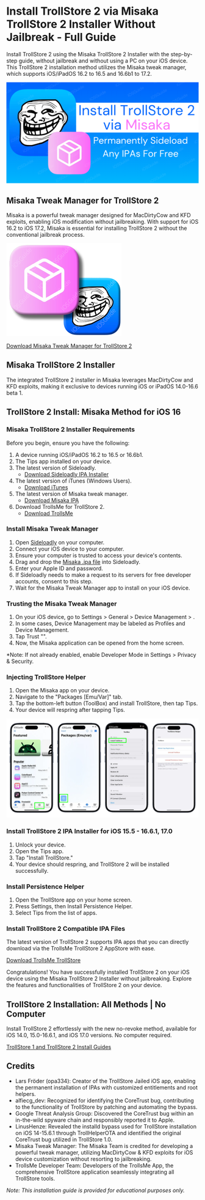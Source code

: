 # Install TrollStore 2 via Misaka TrollStore 2 Installer Without Jailbreak - Full Guide

Install TrollStore 2 using the Misaka TrollStore 2 Installer with the step-by-step guide, without jailbreak and without using a PC on your iOS device. This TrollStore 2 installation method utilizes the Misaka tweak manager, which supports iOS/iPadOS 16.2 to 16.5 and 16.6b1 to 17.2.

![Cover Image](https://github.com/iOSGuide/installing-trollstore-misaka/blob/main/Install%20TrollStore%202%20via%20Misaka%20TrollStore%202%20Installer.png)

## Misaka Tweak Manager for TrollStore 2

Misaka is a powerful tweak manager designed for MacDirtyCow and KFD exploits, enabling iOS modification without jailbreaking. With support for iOS 16.2 to iOS 17.2, Misaka is essential for installing TrollStore 2 without the conventional jailbreak process.

![Misaka App Icon](https://github.com/iOSGuide/installing-trollstore-misaka/blob/main/Install%20TrollStore%202%20via%20Misaka.png)

[Download Misaka Tweak Manager for TrollStore 2](https://iexmo.com/updates/misaka-ipa-ios/)

## Misaka TrollStore 2 Installer

The integrated TrollStore 2 installer in Misaka leverages MacDirtyCow and KFD exploits, making it exclusive to devices running iOS or iPadOS 14.0-16.6 beta 1.

## TrollStore 2 Install: Misaka Method for iOS 16

### Misaka TrollStore 2 Installer Requirements

Before you begin, ensure you have the following:

1. A device running iOS/iPadOS 16.2 to 16.5 or 16.6b1.
2. The Tips app installed on your device.
3. The latest version of Sideloadly.
   - [Download Sideloadly IPA Installer](https://iexmo.com/sideloadly/)
4. The latest version of iTunes (Windows Users).
   - [Download iTunes](https://www.apple.com/itunes/download/win32)
5. The latest version of Misaka tweak manager.
   - [Download Misaka IPA](https://iexmo.com/updates/misaka-ipa-ios/)
6. Download TrollsMe for TrollStore 2.
   - [Download TrollsMe](https://iospack.com/apps/trollsme-trollstore/)

### Install Misaka Tweak Manager

1. Open [Sideloadly](https://iexmo.com/sideloadly/) on your computer.
2. Connect your iOS device to your computer.
3. Ensure your computer is trusted to access your device's contents.
4. Drag and drop the [Misaka .ipa file](https://iexmo.com/updates/misaka-ipa-ios/) into Sideloadly.
5. Enter your Apple ID and password.
6. If Sideloadly needs to make a request to its servers for free developer accounts, consent to this step.
7. Wait for the Misaka Tweak Manager app to install on your iOS device.

### Trusting the Misaka Tweak Manager

1. On your iOS device, go to Settings > General > Device Management > <Your Apple ID>.
2. In some cases, Device Management may be labeled as Profiles and Device Management.
3. Tap Trust "<Your Apple ID>".
4. Now, the Misaka application can be opened from the home screen.

*Note: If not already enabled, enable Developer Mode in Settings > Privacy & Security.

### Injecting TrollStore Helper

1. Open the Misaka app on your device.
2. Navigate to the "Packages [Emu/Var]" tab.
3. Tap the bottom-left button (ToolBox) and install TrollStore, then tap Tips.
4. Your device will respring after tapping Tips.

![Install TrollStore Misaka](https://github.com/iOSGuide/installing-trollstore-misaka/blob/main/How%20to%20Install%20TrollStore%20with%20Misaka.png)

### Install TrollStore 2 IPA Installer for iOS 15.5 - 16.6.1, 17.0

1. Unlock your device.
2. Open the Tips app.
3. Tap "Install TrollStore."
4. Your device should respring, and TrollStore 2 will be installed successfully.

### Install Persistence Helper

1. Open the TrollStore app on your home screen.
2. Press Settings, then Install Persistence Helper.
3. Select Tips from the list of apps.

### Install TrollStore 2 Compatible IPA Files

The latest version of TrollStore 2 supports IPA apps that you can directly download via the TrollsMe TrollStore 2 AppStore with ease.

[Download TrollsMe TrollStore](https://iospack.com/apps/trollsme-trollstore/)

Congratulations! You have successfully installed TrollStore 2 on your iOS device using the Misaka TrollStore 2 Installer without jailbreaking. Explore the features and functionalities of TrollStore 2 on your device.

## TrollStore 2 Installation: All Methods | No Computer

Install TrollStore 2 effortlessly with the new no-revoke method, available for iOS 14.0, 15.0-16.6.1, and iOS 17.0 versions. No computer required.

[TrollStore 1 and TrollStore 2 Install Guides](https://iexmo.com/updates/trollstore/)

## Credits

- Lars Fröder (opa334): Creator of the TrollStore Jailed iOS app, enabling the permanent installation of IPAs with customized entitlements and root helpers.
- alfiecg_dev: Recognized for identifying the CoreTrust bug, contributing to the functionality of TrollStore by patching and automating the bypass.
- Google Threat Analysis Group: Discovered the CoreTrust bug within an in-the-wild spyware chain and responsibly reported it to Apple.
- LinusHenze: Revealed the installd bypass used for TrollStore installation on iOS 14-15.6.1 through TrollHelperOTA and identified the original CoreTrust bug utilized in TrollStore 1.0.
- Misaka Tweak Manager: The Misaka Team is credited for developing a powerful tweak manager, utilizing MacDirtyCow & KFD exploits for iOS device customization without resorting to jailbreaking.
- TrollsMe Developer Team: Developers of the TrollsMe App, the comprehensive TrollStore application seamlessly integrating all TrollStore tools.

*Note: This installation guide is provided for educational purposes only.*
